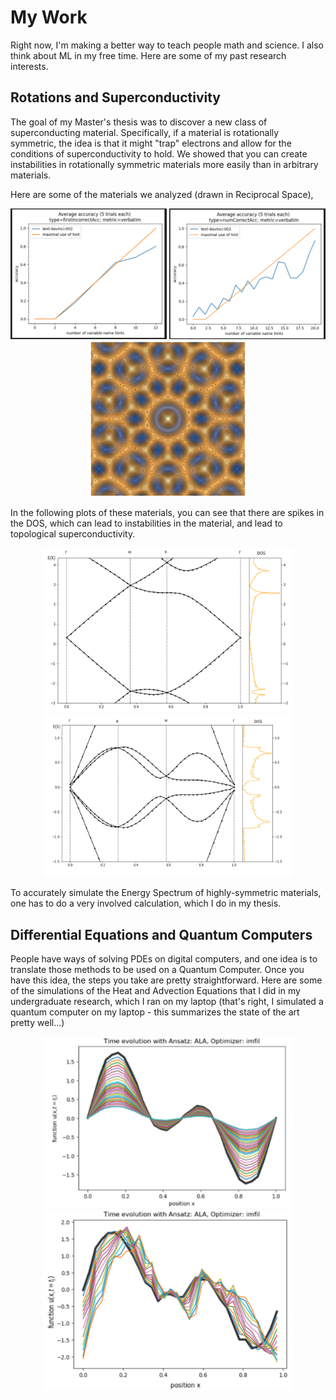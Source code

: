 # My Work


Right now, I'm making a better way to teach people math and science. I also think about ML in my free time. Here are some of my past research interests. 



## Rotations and Superconductivity


The goal of my Master's thesis was to discover a new class of superconducting material. Specifically, if a material is rotationally symmetric, the idea is that it might "trap" electrons and allow for the conditions of superconductivity to hold. We showed that you can create instabilities in rotationally symmetric materials more easily than in arbitrary materials.

Here are some of the materials we analyzed (drawn in Reciprocal Space),

<p align="center">
<img src="/images/2.png" alt="4 fold mat" width="250"/>
<img src="/images/3.png" alt="6 fold mat" width="250"/>
<img src="/images/4.png" alt="10 fold mat" width="250"/>
</p>



In the following plots of these materials, you can see that there are spikes in the DOS, which can lead to instabilities in the material, and lead to topological superconductivity.

<p align="center">
<img src="/images/5.png" alt="4 fold band" width="400"/>
<img src="/images/6.png" alt="6 fold band" width="400"/>
<!-- <img src="/images/7.png" alt="10 fold band" width="500"/> -->
</p>




To accurately simulate the Energy Spectrum of highly-symmetric materials, one has to do a very involved calculation, which I do in my thesis.



## Differential Equations and Quantum Computers



People have ways of solving PDEs on digital computers, and one idea is to translate those methods to be used on a Quantum Computer. Once you have this idea, the steps you take are pretty straightforward. Here are some of the simulations of the Heat and Advection Equations that I did in my undergraduate research, which I ran on my laptop (that's right, I simulated a quantum computer on my laptop - this summarizes the state of the art pretty well...)


<p align="center">
<img src="/images/0.png" alt="4 fold band" width="400"/>
<img src="/images/1.png" alt="6 fold band" width="400"/>
</p>
